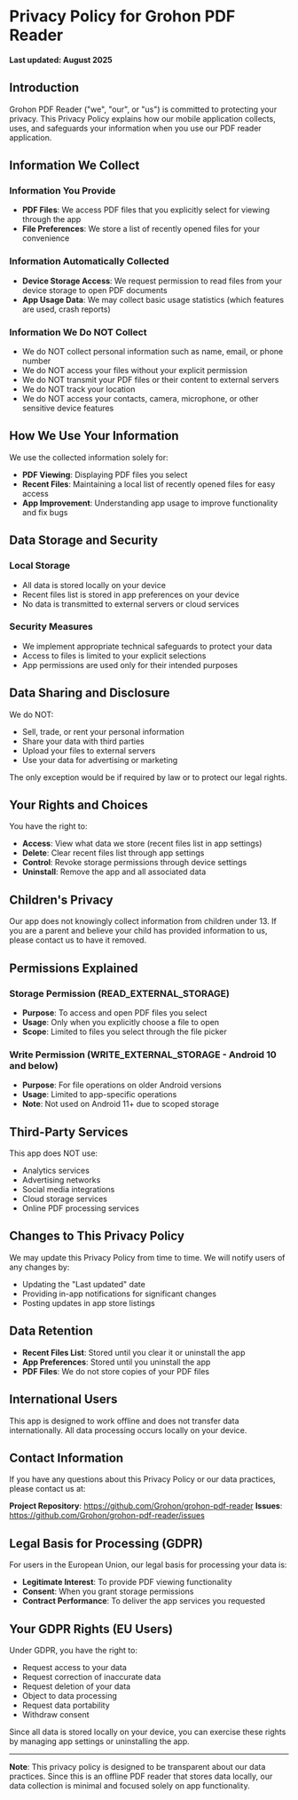 # Privacy Policy for Grohon PDF Reader

**Last updated: August 2025**

## Introduction

Grohon PDF Reader ("we", "our", or "us") is committed to protecting your privacy. This Privacy Policy explains how our mobile application collects, uses, and safeguards your information when you use our PDF reader application.

## Information We Collect

### Information You Provide
- **PDF Files**: We access PDF files that you explicitly select for viewing through the app
- **File Preferences**: We store a list of recently opened files for your convenience

### Information Automatically Collected
- **Device Storage Access**: We request permission to read files from your device storage to open PDF documents
- **App Usage Data**: We may collect basic usage statistics (which features are used, crash reports)

### Information We Do NOT Collect
- We do NOT collect personal information such as name, email, or phone number
- We do NOT access your files without your explicit permission
- We do NOT transmit your PDF files or their content to external servers
- We do NOT track your location
- We do NOT access your contacts, camera, microphone, or other sensitive device features

## How We Use Your Information

We use the collected information solely for:
- **PDF Viewing**: Displaying PDF files you select
- **Recent Files**: Maintaining a local list of recently opened files for easy access
- **App Improvement**: Understanding app usage to improve functionality and fix bugs

## Data Storage and Security

### Local Storage
- All data is stored locally on your device
- Recent files list is stored in app preferences on your device
- No data is transmitted to external servers or cloud services

### Security Measures
- We implement appropriate technical safeguards to protect your data
- Access to files is limited to your explicit selections
- App permissions are used only for their intended purposes

## Data Sharing and Disclosure

We do NOT:
- Sell, trade, or rent your personal information
- Share your data with third parties
- Upload your files to external servers
- Use your data for advertising or marketing

The only exception would be if required by law or to protect our legal rights.

## Your Rights and Choices

You have the right to:
- **Access**: View what data we store (recent files list in app settings)
- **Delete**: Clear recent files list through app settings
- **Control**: Revoke storage permissions through device settings
- **Uninstall**: Remove the app and all associated data

## Children's Privacy

Our app does not knowingly collect information from children under 13. If you are a parent and believe your child has provided information to us, please contact us to have it removed.

## Permissions Explained

### Storage Permission (READ_EXTERNAL_STORAGE)
- **Purpose**: To access and open PDF files you select
- **Usage**: Only when you explicitly choose a file to open
- **Scope**: Limited to files you select through the file picker

### Write Permission (WRITE_EXTERNAL_STORAGE - Android 10 and below)
- **Purpose**: For file operations on older Android versions
- **Usage**: Limited to app-specific operations
- **Note**: Not used on Android 11+ due to scoped storage

## Third-Party Services

This app does NOT use:
- Analytics services
- Advertising networks
- Social media integrations
- Cloud storage services
- Online PDF processing services

## Changes to This Privacy Policy

We may update this Privacy Policy from time to time. We will notify users of any changes by:
- Updating the "Last updated" date
- Providing in-app notifications for significant changes
- Posting updates in app store listings

## Data Retention

- **Recent Files List**: Stored until you clear it or uninstall the app
- **App Preferences**: Stored until you uninstall the app
- **PDF Files**: We do not store copies of your PDF files

## International Users

This app is designed to work offline and does not transfer data internationally. All data processing occurs locally on your device.

## Contact Information

If you have any questions about this Privacy Policy or our data practices, please contact us at:

**Project Repository**: https://github.com/Grohon/grohon-pdf-reader
**Issues**: https://github.com/Grohon/grohon-pdf-reader/issues

## Legal Basis for Processing (GDPR)

For users in the European Union, our legal basis for processing your data is:
- **Legitimate Interest**: To provide PDF viewing functionality
- **Consent**: When you grant storage permissions
- **Contract Performance**: To deliver the app services you requested

## Your GDPR Rights (EU Users)

Under GDPR, you have the right to:
- Request access to your data
- Request correction of inaccurate data
- Request deletion of your data
- Object to data processing
- Request data portability
- Withdraw consent

Since all data is stored locally on your device, you can exercise these rights by managing app settings or uninstalling the app.

---

**Note**: This privacy policy is designed to be transparent about our data practices. Since this is an offline PDF reader that stores data locally, our data collection is minimal and focused solely on app functionality.